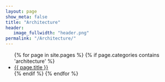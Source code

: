 ```yaml
---
layout: page
show_meta: false
title: "Architecture"
header:
   image_fullwidth: "header.png"
permalink: "/Architecture/"
---
```

<ul class="side-nav">
    {% for page in site.pages %}
      {% if page.categories contains 'architecture' %}
        <li><a href="{{ site.url }}{{ page.url }}">{{ page.title }}</a></li>
      {% endif %}
    {% endfor %}
</ul>
